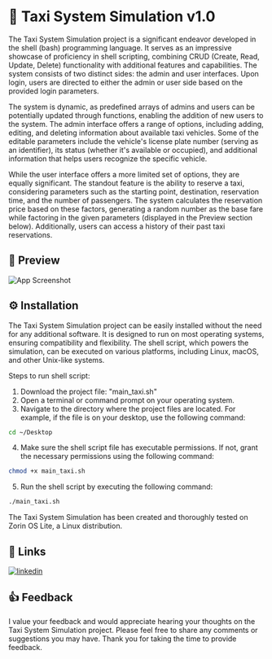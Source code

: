 
# 🚕 Taxi System Simulation v1.0

The Taxi System Simulation project is a significant endeavor developed in the shell (bash) programming language. It serves as an impressive showcase of proficiency in shell scripting, combining CRUD (Create, Read, Update, Delete) functionality with additional features and capabilities. The system consists of two distinct sides: the admin and user interfaces. Upon login, users are directed to either the admin or user side based on the provided login parameters.

The system is dynamic, as predefined arrays of admins and users can be potentially updated through functions, enabling the addition of new users to the system. The admin interface offers a range of options, including adding, editing, and deleting information about available taxi vehicles. Some of the editable parameters include the vehicle's license plate number (serving as an identifier), its status (whether it's available or occupied), and additional information that helps users recognize the specific vehicle.

While the user interface offers a more limited set of options, they are equally significant. The standout feature is the ability to reserve a taxi, considering parameters such as the starting point, destination, reservation time, and the number of passengers. The system calculates the reservation price based on these factors, generating a random number as the base fare while factoring in the given parameters (displayed in the Preview section below). Additionally, users can access a history of their past taxi reservations.

## 👀 Preview

![App Screenshot](https://i.postimg.cc/XvV08PH5/taxi-system-simulation.png)

## ⚙️ Installation

The Taxi System Simulation project can be easily installed without the need for any additional software. It is designed to run on most operating systems, ensuring compatibility and flexibility. The shell script, which powers the simulation, can be executed on various platforms, including Linux, macOS, and other Unix-like systems.

Steps to run shell script:
1. Download the project file: "main_taxi.sh"
2. Open a terminal or command prompt on your operating system.
3. Navigate to the directory where the project files are located. For example, if the file is on your desktop, use the following command:
```bash
cd ~/Desktop
```
4. Make sure the shell script file has executable permissions. If not, grant the necessary permissions using the following command:
```bash
chmod +x main_taxi.sh
```
5. Run the shell script by executing the following command:
```bash
./main_taxi.sh
```

The Taxi System Simulation has been created and thoroughly tested on Zorin OS Lite, a Linux distribution.

## 🔗 Links

[![linkedin](https://img.shields.io/badge/linkedin-0A66C2?style=for-the-badge&logo=linkedin&logoColor=white)](https://www.linkedin.com/in/demir-halilbasic/)

## 👍 Feedback

I value your feedback and would appreciate hearing your thoughts on the Taxi System Simulation project. Please feel free to share any comments or suggestions you may have. Thank you for taking the time to provide feedback.
